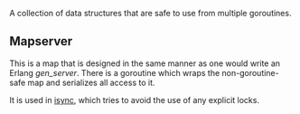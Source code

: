 
A collection of data structures that are safe to use from multiple goroutines.

## Mapserver

This is a map that is designed in the same manner as one would write an Erlang *gen_server*.  There is a goroutine which wraps the non-goroutine-safe map and serializes all access to it.

It is used in [isync](https://github.com/tleyden/isync), which tries to avoid the use of any explicit locks.

